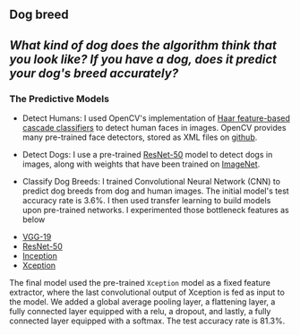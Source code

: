 ## Dog breed
*What kind of dog does the algorithm think that you look like? If you have a dog, does it predict your dog's breed accurately?*
---
### The Predictive Models
* Detect Humans: 
I used OpenCV's implementation of [Haar feature-based cascade classifiers](http://docs.opencv.org/trunk/d7/d8b/tutorial_py_face_detection.html) to detect human faces in images. OpenCV provides many pre-trained face detectors, stored as XML files on [github](https://github.com/opencv/opencv/tree/master/data/haarcascades).

* Detect Dogs: 
I use a pre-trained [ResNet-50](http://ethereon.github.io/netscope/#/gist/db945b393d40bfa26006) model to detect dogs in images, along with weights that have been trained on [ImageNet](http://www.image-net.org/).

* Classify Dog Breeds: 
I trained Convolutional Neural Network (CNN) to predict dog breeds from dog and human images. The initial model's test accuracy rate is 3.6%. I then used transfer learning to build models upon pre-trained networks. I experimented those bottleneck features as below
- [VGG-19](https://s3-us-west-1.amazonaws.com/udacity-aind/dog-project/DogVGG19Data.npz)
- [ResNet-50](https://s3-us-west-1.amazonaws.com/udacity-aind/dog-project/DogResnet50Data.npz)
- [Inception](https://s3-us-west-1.amazonaws.com/udacity-aind/dog-project/DogInceptionV3Data.npz)
- [Xception](https://s3-us-west-1.amazonaws.com/udacity-aind/dog-project/DogXceptionData.npz)

The final model used the pre-trained `Xception` model as a fixed feature extractor, where the last convolutional output of Xception is fed as input to the model. We added a global average pooling layer, a flattening layer, a fully connected layer equipped with a relu, a dropout, and lastly, a fully connected layer equipped with a softmax. The test accuracy rate is 81.3%.